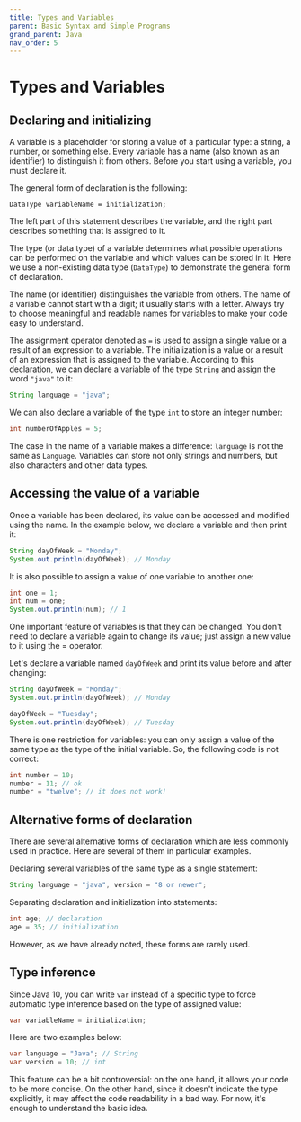 ```yaml
---
title: Types and Variables
parent: Basic Syntax and Simple Programs
grand_parent: Java
nav_order: 5
---
```


# Types and Variables

## Declaring and initializing
A variable is a placeholder for storing a value of a particular type: a string, a number, or something else. Every variable has a name (also known as an identifier) to distinguish it from others. Before you start using a variable, you must declare it.

The general form of declaration is the following:

```
DataType variableName = initialization;
```

The left part of this statement describes the variable, and the right part describes something that is assigned to it.

The type (or data type) of a variable determines what possible operations can be performed on the variable and which values can be stored in it. Here we use a non-existing data type (`DataType`) to demonstrate the general form of declaration.

The name (or identifier) distinguishes the variable from others. The name of a variable cannot start with a digit; it usually starts with a letter. Always try to choose meaningful and readable names for variables to make your code easy to understand.

The assignment operator denoted as `=` is used to assign a single value or a result of an expression to a variable.
The initialization is a value or a result of an expression that is assigned to the variable.
According to this declaration, we can declare a variable of the type `String` and assign the word `"java"` to it:

```java
String language = "java";
```

We can also declare a variable of the type `int` to store an integer number:

```java
int numberOfApples = 5;
```

The case in the name of a variable makes a difference: `language` is not the same as `Language`.
Variables can store not only strings and numbers, but also characters and other data types.

## Accessing the value of a variable
Once a variable has been declared, its value can be accessed and modified using the name. In the example below, we declare a variable and then print it:

```java
String dayOfWeek = "Monday";
System.out.println(dayOfWeek); // Monday
```
It is also possible to assign a value of one variable to another one:

```java
int one = 1;
int num = one;
System.out.println(num); // 1
```
One important feature of variables is that they can be changed. You don't need to declare a variable again to change its value; just assign a new value to it using the = operator.

Let's declare a variable named `dayOfWeek` and print its value before and after changing:

```java
String dayOfWeek = "Monday";
System.out.println(dayOfWeek); // Monday

dayOfWeek = "Tuesday";
System.out.println(dayOfWeek); // Tuesday
```
There is one restriction for variables: you can only assign a value of the same type as the type of the initial variable. So, the following code is not correct:

```java
int number = 10;
number = 11; // ok
number = "twelve"; // it does not work!
```

## Alternative forms of declaration
There are several alternative forms of declaration which are less commonly used in practice. Here are several of them in particular examples.

Declaring several variables of the same type as a single statement:
```java
String language = "java", version = "8 or newer";
```
Separating declaration and initialization into statements:
```java
int age; // declaration
age = 35; // initialization 
```
However, as we have already noted, these forms are rarely used.

## Type inference
Since Java 10, you can write `var` instead of a specific type to force automatic type inference based on the type of assigned value:

```java
var variableName = initialization;
```
Here are two examples below:

```java
var language = "Java"; // String
var version = 10; // int
```
This feature can be a bit controversial: on the one hand, it allows your code to be more concise. On the other hand, since it doesn't indicate the type explicitly, it may affect the code readability in a bad way. For now, it's enough to understand the basic idea.